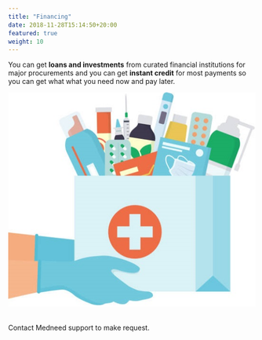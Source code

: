 ```yaml
---
title: "Financing"
date: 2018-11-28T15:14:50+20:00 
featured: true
weight: 10
---
```


You can get **loans and investments** from curated financial institutions for major procurements and you can get **instant credit** for most payments so you can get what what you need now and pay later.

![Some medicines](/images/illustrations/hand-drugs.jpg)




<br>
Contact Medneed support to make request.
<br>


